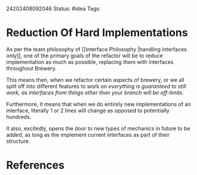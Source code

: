 24202408092046
Status: #idea
Tags: 

# Reduction Of Hard Implementations
As per the  team philosophy of [[Interface Philosophy |handling interfaces only]], one of the primary goals of the refactor will be to reduce implementation as much as possible, replacing them with interfaces throughout Brewery.

This means then, when we refactor certain aspects of brewery, or we all split off into different features to work on *everything is guaranteed to still work, as interfaces from things other than your branch will be off-limits*.

Furthermore, it means that when we do entirely new implementations of an interface, literally 1 or 2 lines will change as opposed to potentially hundreds. 

It also, excitedly, opens the door to new types of mechanics in future to be added, as long as the implement current interfaces as part of their structure. 
# References